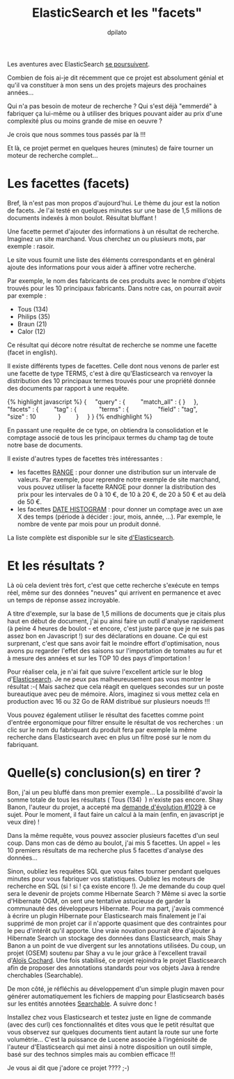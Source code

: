 ﻿---
layout: post
title: ElasticSearch et les "facets"
tags:
- elasticsearch
- facets
author: dpilato
source: http://dev.david.pilato.fr/?p=148
---
Les aventures avec ElasticSearch <a title="La recherche élastique…" href="http://dev.david.pilato.fr/?p=126">se poursuivent</a>.

Combien de fois ai-je dit récemment que ce projet est absolument génial et qu'il va constituer à mon sens un des projets majeurs des prochaines années...

Qui n'a pas besoin de moteur de recherche ? Qui s'est déjà "emmerdé" à fabriquer ça lui-même ou à utiliser des briques pouvant aider au prix d'une complexité plus ou moins grande de mise en oeuvre ?

Je crois que nous sommes tous passés par là !!!

Et là, ce projet permet en quelques heures (minutes) de faire tourner un moteur de recherche complet...

<h1>Les facettes (facets)</h1>
Bref, là n'est pas mon propos d'aujourd'hui. Le thème du jour est la notion de facets. Je l'ai testé en quelques minutes sur une base de 1,5 millions de documents indexés à mon boulot. Résultat bluffant !

Une facette permet d'ajouter des informations à un résultat de recherche. Imaginez un site marchand. Vous cherchez un ou plusieurs mots, par exemple : rasoir.

Le site vous fournit une liste des éléments correspondants et en général ajoute des informations pour vous aider à affiner votre recherche.

Par exemple, le nom des fabricants de ces produits avec le nombre d'objets trouvés pour les 10 principaux fabricants. Dans notre cas, on pourrait avoir par exemple :
<ul>
	<li>Tous (134)</li>
	<li>Philips (35)</li>
	<li>Braun (21)</li>
	<li>Calor (12)</li>
</ul>
Ce résultat qui décore notre résultat de recherche se nomme une facette (facet in english).

Il existe différents types de facettes. Celle dont nous venons de parler est une facette de type TERMS, c'est à dire qu'Elasticsearch va renvoyer la distribution des 10 principaux termes trouvés pour une propriété donnée des documents par rapport à une requête.

{% highlight javascript %}
{
    "query" : {
        "match_all" : { }
    },
    "facets" : {
        "tag" : {
            "terms" : {
                "field" : "tag",
                "size" : 10
            }
        }
    }
}
{% endhighlight %}

En passant une requête de ce type, on obtiendra la consolidation et le comptage associé de tous les principaux termes du champ tag de toute notre base de documents.

Il existe d'autres types de facettes très intéressantes :
<ul>
	<li>les facettes <a href="http://www.elasticsearch.org/guide/reference/api/search/facets/range-facet.html">RANGE</a> : pour donner une distribution sur un intervale de valeurs. Par exemple, pour reprendre notre exemple de site marchand, vous pouvez utiliser la facette RANGE pour donner la distribution des prix pour les intervales de 0 à 10 €, de 10 à 20 €, de 20 à 50 € et au delà de 50 €.</li>
	<li>les facettes <a href="http://www.elasticsearch.org/guide/reference/api/search/facets/date-histogram-facet.html">DATE HISTOGRAM</a> : pour donner un comptage avec un axe X des temps (période à décider : jour, mois, année, ...). Par exemple, le nombre de vente par mois pour un produit donné.</li>
</ul>
La liste complète est disponible sur le site <a title="API Facets" href="http://www.elasticsearch.org/guide/reference/api/search/facets/">d'Elasticsearch</a>.

<h1>Et les résultats ?</h1>
Là où cela devient très fort, c'est que cette recherche s'exécute en temps réel, même sur des données "neuves" qui arrivent en permanence et avec un temps de réponse assez incroyable.

A titre d'exemple, sur la base de 1,5 millions de documents que je citais plus haut en début de document, j'ai pu ainsi faire un outil d'analyse rapidement (à peine 4 heures de boulot - et encore, c'est juste parce que je ne suis pas assez bon en Javascript !) sur des déclarations en douane. Ce qui est surprenant, c'est que sans avoir fait le moindre effort d'optimisation, nous avons pu regarder l'effet des saisons sur l'importation de tomates au fur et à mesure des années et sur les TOP 10 des pays d'importation !

Pour réaliser cela, je n'ai fait que suivre l'excellent article sur le blog d'<a href="http://www.elasticsearch.org/blog/2011/05/13/data-visualization-with-elasticsearch-and-protovis.html">Elasticsearch</a>. Je ne peux pas malheureusement pas vous montrer le résultat :-( Mais sachez que cela réagit en quelques secondes sur un poste bureautique avec peu de mémoire. Alors, imaginez si vous mettez cela en production avec 16 ou 32 Go de RAM distribué sur plusieurs noeuds !!!

Vous pouvez également utiliser le résultat des facettes comme point d'entrée ergonomique pour filtrer ensuite le résultat de vos recherches : un clic sur le nom du fabriquant du produit fera par exemple la même recherche dans Elasticsearch avec en plus un filtre posé sur le nom du fabriquant.
<h1>Quelle(s) conclusion(s) en tirer ?</h1>
Bon, j'ai un peu bluffé dans mon premier exemple... La possibilité d'avoir la somme totale de tous les résultats ( Tous (134)  ) n'existe pas encore. Shay Banon, l'auteur du projet, a accepté ma <a href="https://github.com/elasticsearch/elasticsearch/issues/1029">demande d'évolution #1029</a> à ce sujet. Pour le moment, il faut faire un calcul à la main (enfin, en javascript je veux dire) !

Dans la même requête, vous pouvez associer plusieurs facettes d'un seul coup. Dans mon cas de démo au boulot, j'ai mis 5 facettes. Un appel = les 10 premiers résultats de ma recherche plus 5 facettes d'analyse des données...

Sinon, oubliez les requêtes SQL que vous faites tourner pendant quelques minutes pour vous fabriquer vos statistiques. Oubliez les moteurs de recherche en SQL (si ! si ! ça existe encore !). Je me demande du coup quel sera le devenir de projets comme Hibernate Search ? Même si avec la sortie d'Hibernate OGM, on sent une tentative astucieuse de garder la communauté des développeurs Hibernate. Pour ma part, j'avais commencé à écrire un plugin Hibernate pour Elasticsearch mais finalement je l'ai supprimé de mon projet car il n'apporte quasiment que des contraintes pour le peu d'intérêt qu'il apporte. Une vraie novation pourrait être d'ajouter à Hibernate Search un stockage des données dans Elasticsearch, mais Shay Banon a un point de vue divergent sur les annotations utilisées. Du coup, un projet (OSEM) soutenu par Shay a vu le jour grâce à l'excellent travail d'<a href="https://github.com/aloiscochard/elasticsearch-osem">Aloïs Cochard</a>. Une fois stabilisé, ce projet rejoindra le projet Elasticsearch afin de proposer des annotations standards pour vos objets Java à rendre cherchables (Searchable).

De mon côté, je réfléchis au développement d'un simple plugin maven pour générer automatiquement les fichiers de mapping pour Elasticsearch basés sur les entités annotées <a href="https://github.com/aloiscochard/elasticsearch-osem/blob/master/src/main/java/org/elasticsearch/osem/annotations/Searchable.java">Searchable</a>. A suivre donc !

Installez chez vous Elasticsearch et testez juste en ligne de commande (avec des curl) ces fonctionnalités et dites vous que le petit résultat que vous observez sur quelques documents tient autant la route sur une forte volumétrie... C'est la puissance de Lucene associée à l'ingéniosité de l'auteur d'Elasticsearch qui met ainsi à notre disposition un outil simple, basé sur des technos simples mais au combien efficace !!!

Je vous ai dit que j'adore ce projet ???? ;-)
